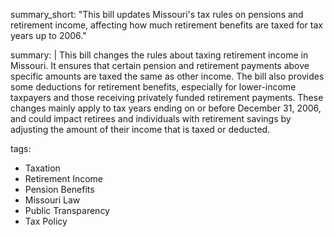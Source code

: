 summary_short: "This bill updates Missouri's tax rules on pensions and retirement income, affecting how much retirement benefits are taxed for tax years up to 2006."

summary: |
  This bill changes the rules about taxing retirement income in Missouri. It ensures that certain pension and retirement payments above specific amounts are taxed the same as other income. The bill also provides some deductions for retirement benefits, especially for lower-income taxpayers and those receiving privately funded retirement payments. These changes mainly apply to tax years ending on or before December 31, 2006, and could impact retirees and individuals with retirement savings by adjusting the amount of their income that is taxed or deducted.

tags:
  - Taxation
  - Retirement Income
  - Pension Benefits
  - Missouri Law
  - Public Transparency
  - Tax Policy
